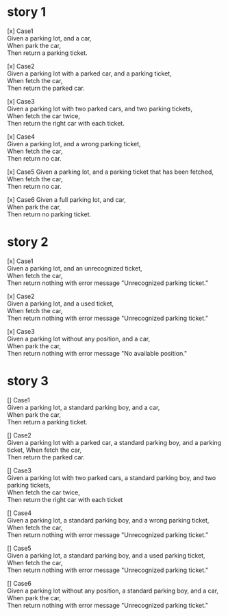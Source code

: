 # story 1
[x] Case1  
Given a parking lot, and a car,  
When park the car,  
Then return a parking ticket. 

[x] Case2  
Given a parking lot with a parked car, and a parking ticket,  
When fetch the car,  
Then return the parked car.

[x] Case3  
Given a parking lot with two parked cars, and two parking tickets,  
When fetch the car twice,  
Then return the right car with each ticket.

[x] Case4  
Given a parking lot, and a wrong parking ticket,  
When fetch the car,  
Then return no car.

[x] Case5
Given a parking lot, and a parking ticket that has been fetched,  
When fetch the car,  
Then return no car.

[x] Case6
Given a full parking lot, and car,  
When park the car,  
Then return no parking ticket.


# story 2
[x] Case1  
Given a parking lot, and an unrecognized ticket,  
When fetch the car,  
Then return nothing with error message "Unrecognized parking ticket.”

[x] Case2  
Given a parking lot, and a used ticket,  
When fetch the car,  
Then return nothing with error message "Unrecognized parking ticket."

[x] Case3  
Given a parking lot without any position, and a car,  
When park the car,  
Then return nothing with error message "No available position."

# story 3
[] Case1  
Given a parking lot, a standard parking boy, and a car,  
When park the car,  
Then return a parking ticket.

[] Case2  
Given a parking lot with a parked car, a standard parking boy, and a parking ticket,
When fetch the car,  
Then return the parked car.

[] Case3  
Given a parking lot with two parked cars, a standard parking boy, and two parking
tickets,  
When fetch the car twice,  
Then return the right car with each ticket 

[] Case4  
Given a parking lot, a standard parking boy, and a wrong parking ticket,  
When fetch the car,  
Then return nothing with error message "Unrecognized parking ticket.”

[] Case5  
Given a parking lot, a standard parking boy, and a used parking ticket,  
When fetch the car,  
Then return nothing with error message "Unrecognized parking ticket."

[] Case6  
Given a parking lot without any position, a standard parking boy, and a car,  
When park the car,  
Then return nothing with error message "Unrecognized parking ticket."
